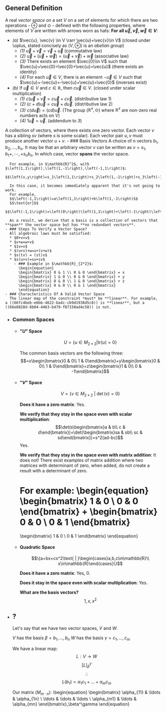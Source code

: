 ## General Definition
A real *vector space* on a set $V$ on a set of elements for which there are two operations - $\oplus$ and $\odot$ - defined with the following properties, where elements of $V$ are written with arrows worn as hats:
**For all $\vec{u}, \vec{v}, \vec{w} \in V$**:
* *(a)* $\vec{u}, \vec{v} \in V \rarr \vec{u}+\vec{v}\in V$ (closed under \oplus, stated concisely as $(V, \oplus)$ is an *abelian group*)
   * *(1)* $\vec{u}+\vec{v} = \vec{v} + \vec{u}$ (commutative law)
   * *(2)* $\vec{u} + (\vec{u}+\vec{w})=(\vec{u}+\vec{v})+\vec{w}$ (associative law)
   * *(3)* There exists an element $\vec{0}\in V$ such that $\vec{u}+\vec{0}=\vec{0}+\vec{u}=\vec{u}$ (there exists an identity)
   * *(4)* For each $\vec{u}\in V$, there is an element $-\vec{u}\in V$ such that $\vec{u}+-\vec{u}=-\vec{u}+\vec{u}=\vec{0}$ (inverses exist)
* *(b)* If $\vec{u}\in V$ and $c\in\mathbb{R}$, then $c\vec{u}\in V$. (closed under scalar multiplication)
   * *(1)* $c(\vec{u}+\vec{v}=c\vec{u}+c\vec{v}$. (distributive law 1)
   * *(2)* $(c+d)\vec{u} = c\vec{u}+d\vec{u}$. (distributive law 2)
   * *(3)* $c(d\vec{u})=(cd)\vec{u}$. (The group ($\mathbb{R}^x,\odot$) where $\mathbb{R}^x$ are non-zero real numbers acts on $V$)
   * *(4)* $1\vec{u}=\vec{u}$. (addendum to *3*)


A collection of vectors, where there exists one zero vector. 
Each vector $v$ has a sibling $sv$ (where $s$ is some scalar).
Each vector pair $u,v$ must produce another vector $u+v$.
	- ### Basis Vectors
	  A choice of n vectors $b_1,b_2,\ldots,b_{n}$. It may be that an arbitrary vector $v$ can be written as $v=s_1,b_1+,\cdots,+s_{n}b_{n}$. In which case, vector **spans** the vector space.
	  
	  For example, in $\mathbb{R}^2$, with $\left(1,1\right),\left(1,-1\right),\left(-1,1\right)$:
	  $$\left(x,y\right)=s_1\left(1,1\right)+s_2\left(1,-1\right)+s_3\left(-1,1\right)$$
	  
	  In this case, it becomes immediately apparent that it's not going to work.
	  For example,
	  $$\left(-1,1\right)=a\left(1,1\right)+b\left(1,-1\right)$$
	  $$\text{or}$$
	  $$\left(-1,1\right)=\left(0\right)\left(1,1\right)+\left(-1\right)\left(1,-1\right)$$
	  
	  As a result, we derive that a basis is a collection of vectors that **span** the vector space but has **no redundant vectors**.
	- ### Steps To Verify a Vector Space?
	  All algebraic laws must be satisfied:
	  * $0+v=v$
	  * $v+w=w+v$
	  * $1v=v$
	  * $(u+v)+w=u+(v+w)$
	  * $s(tv) = (st)v$
	  * $s(u+v)=su+sv$
		- ### Example in $\mathbb{R}_{2*2}$:
		  \begin{equation}
		  \begin{bmatrix} 0 & 1 \\ 0 & 0 \end{bmatrix} = x
		  \begin{bmatrix} 1 & 0 \\ 0 & 0 \end{bmatrix} + y
		  \begin{bmatrix} 0 & 0 \\ 1 & 0 \end{bmatrix} + z
		  \begin{bmatrix} 0 & 0 \\ 0 & 1 \end{bmatrix}
		  \end{equation}
	- ### Characteristics Of A Valid Vector Space
	  The linear map of the constraint *must* be **linear**. For example, a ((66fc4beb-e6bb-4622-ba4c-cb9d1938d5c8)) is **linear**, but a ((66e8828d-8b04-4463-b479-f87150ad4c58)) is not.
- ### Common Spaces
	- #### "$U$" Space
	  $$U=\{u\in M_{2*2} | \text{tr}(u)=0\}$$
	  
	  The common basis vectors are the following three:
	  $$=x\begin{bmatrix}0 & 0\\ 1 & 0\end{bmatrix}+y\begin{bmatrix}0 & 0\\ 1 & 0\end{bmatrix}+z\begin{bmatrix}1 & 0\\ 0 & -1\end{bmatrix}$$
	- #### "$V$" Space
	  $$V=\{v\in M_{2*2}\text{ | }\det(v)=0\}$$
	  
	  **Does it have a zero matrix**:
	  Yes.
	  
	  **We verify that they stay in the space even with scalar multiplication**:
	  $$\det(s\begin{bmatrix}a & b\\ c & d\end{bmatrix})=\det(\begin{bmatrix}sa & sb\\ sc & sd\end{bmatrix})=s^2(ad-bc)$$
	  Yes.
	  
	  **We verify that they stay in the space even with matrix addition**:
	  It does not! There exist examples of matrix addition where two matrices with determinant of zero, when added, do not create a result with a determinant of zero.
	  
	  For example:
	  \begin{equation}
	  \begin{bmatrix}
	  1 & 0 \\
	  0 & 0
	  \end{bmatrix}
	  +
	  \begin{bmatrix}
	  0 & 0 \\
	  0 & 1
	  \end{bmatrix}
	  =
	  \begin{bmatrix}
	  1 & 0 \\
	  0 & 1
	  \end{bmatrix}
	  \end{equation}
	- #### Quadratic Space
	  $$\{a+bx+cx^2\text{ | }\begin{cases}a,b,c\in\mathbb{R}\\ x\in\mathbb{R}\end{cases}\}$$
	  
	  **Does it have a zero matrix**:
	  Yes, $0$.
	  
	  **Does it stay in the space even with scalar multiplication**:
	  Yes.
	  
	  **What are the basis vectors?**
	  $$1,x,x^2$$
- ## ?
  Let's say that we have two vector spaces, $V$ and $W$.
  
  $V$ has the basis $\beta=b_1,\ldots,b_{n}$
  $W$ has the basis $\gamma=c_1,\ldots,c_m$
  
  We have a linear map:
  $$L:V\rightarrow W$$
  $$\left\lbrack L\right\rbrack_{\beta}^{\gamma}$$
  $$\therefore$$
  $$L(b_1)=\alpha_1c_1+\ldots+\alpha_mc_m$$
  
  Our matrix ($M_{m\cdot n}$):
  \begin{equation}
  \begin{bmatrix}
  \alpha_{11} & \ldots & \alpha_{1n} \\
  \ldots & \ldots & \ldots \\
  \alpha_{m1} & \ldots & \alpha_{mn}
  \end{bmatrix}_\beta^\gamma
  \end{equation}